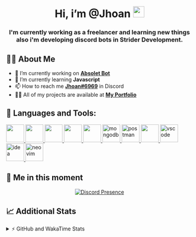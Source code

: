 <h1 align="center">Hi, i’m @Jhoan <img src="https://i.imgur.com/ILVRpZm.gif" width="30px"></h1>
<h3 align="center">I'm currently working as a freelancer and learning new things also i'm developing discord bots in Strider Development.</h3>

## 🙋‍♂️ About Me

- 🔭 I’m currently working on **[Absolet Bot](https://strider.cloud)**
- 🌱 I’m currently learning **Javascript**
- 📫 How to reach me **[Jhoan#6969](https://jhoan.monster/)** in Discord
- 👨‍💻 All of my projects are available at **[My Portfolio](https://jhoan.monster)**

## 🚀 Languages and Tools:
<p align="left"> 
    <a href="https://developer.mozilla.org/en-US/docs/Web/JavaScript" target="_blank"> <img src="https://img.icons8.com/color/48/000000/javascript.png" width="48" height="48"/> </a> 
    <a href="https://www.w3.org/html/" target="_blank"> <img src="https://img.icons8.com/color/48/000000/html-5.png" width="48" height="48"/> </a> 
    <a href="https://www.w3schools.com/css/" target="_blank"> <img src="https://img.icons8.com/color/48/000000/css3.png" width="48" height="48"/> </a> 
    <a href="https://getbootstrap.com" target="_blank"> <img src="https://img.icons8.com/color/48/000000/bootstrap.png" width="48" height="48"/> </a> 
    <a href="https://nodejs.org" target="_blank"> <img src="https://i.imgur.com/XX8lvL7.png" width="48" height="48"/> </a> 
    <a href="https://www.mongodb.com/" target="_blank"> <img src="https://i.imgur.com/nRtS3AN.png" alt="mongodb" width="48" height="48"/> </a> 
    <a href="https://postman.com" target="_blank"> <img src="https://www.vectorlogo.zone/logos/getpostman/getpostman-icon.svg" alt="postman" width="48" height="48"/> </a>   
    <a href="https://git-scm.com/" target="_blank"> <img src="https://img.icons8.com/color/48/000000/git.png" width="48" height="48"/> </a> 
    <a href="https://code.visualstudio.com" target="_blank" > <img src="https://upload.wikimedia.org/wikipedia/commons/thumb/9/9a/Visual_Studio_Code_1.35_icon.svg/2048px-Visual_Studio_Code_1.35_icon.svg.png" alt="vscode" width="48" height="48"> </a>
    <a href="https://www.jetbrains.com/es-es/idea/" target="_blank" > <img src="https://resources.jetbrains.com/storage/products/intellij-idea/img/meta/intellij-idea_logo_300x300.png" alt="idea" width="48" height="48"> </a>
    <a href="https://neovim.io" target="_blank"> <img src="https://icons.iconarchive.com/icons/papirus-team/papirus-apps/512/nvim-icon.png" alt="neovim" width="48" height="48"/> </a>
</p>
  
## 👤 Me in this moment
<p align="center">
    <a href="https://discord.com/users/852617426591154177" target="_blank" rel="nofollow">
        <img src="https://lanyard-profile-readme.vercel.app/api/852617426591154177?idleMessage=Probably%20coding%20Absolet..." alt="Discord Presence" align="center">
    </a>
</p>

## 📈 Additional Stats
<details>
    <summary>⚡ GitHub and WakaTime Stats</summary>
    <br/>

<!--START_SECTION:waka-->
![Code Time](http://img.shields.io/badge/Code%20Time-49%20hrs%207%20mins-blue)

**🐱 My GitHub Data** 

> 🏆 290 Contributions in the Year 2022
 > 
> 📦 19.0 kB Used in GitHub's Storage 
 > 
> 💼 Opted to Hire
 > 
> 📜 4 Public Repositories 
 > 
> 🔑 11 Private Repositories  
 > 
**I'm a Night 🦉** 

```text
🌞 Morning    27 commits     ██░░░░░░░░░░░░░░░░░░░░░░░   8.91% 
🌆 Daytime    118 commits    █████████░░░░░░░░░░░░░░░░   38.94% 
🌃 Evening    126 commits    ██████████░░░░░░░░░░░░░░░   41.58% 
🌙 Night      32 commits     ██░░░░░░░░░░░░░░░░░░░░░░░   10.56%

```
📅 **I'm Most Productive on Saturday** 

```text
Monday       36 commits     ███░░░░░░░░░░░░░░░░░░░░░░   11.88% 
Tuesday      18 commits     █░░░░░░░░░░░░░░░░░░░░░░░░   5.94% 
Wednesday    54 commits     ████░░░░░░░░░░░░░░░░░░░░░   17.82% 
Thursday     11 commits     █░░░░░░░░░░░░░░░░░░░░░░░░   3.63% 
Friday       18 commits     █░░░░░░░░░░░░░░░░░░░░░░░░   5.94% 
Saturday     106 commits    ████████░░░░░░░░░░░░░░░░░   34.98% 
Sunday       60 commits     █████░░░░░░░░░░░░░░░░░░░░   19.8%

```


📊 **This Week I Spent My Time On** 

```text
⌚︎ Time Zone: America/Bogota

💬 Programming Languages: 
JavaScript               13 hrs 34 mins      ██████████████████████░░░   87.86% 
HTML                     1 hr 1 min          █░░░░░░░░░░░░░░░░░░░░░░░░   6.62% 
EJS                      17 mins             ░░░░░░░░░░░░░░░░░░░░░░░░░   1.88% 
Python                   14 mins             ░░░░░░░░░░░░░░░░░░░░░░░░░   1.53% 
TypeScript               7 mins              ░░░░░░░░░░░░░░░░░░░░░░░░░   0.84%

🔥 Editors: 
VS Code                  15 hrs 26 mins      █████████████████████████   100.0%

🐱‍💻 Projects: 
Moon Bot                 11 hrs 13 mins      ██████████████████░░░░░░░   72.73% 
Absolet Bot              1 hr 58 mins        ███░░░░░░░░░░░░░░░░░░░░░░   12.75% 
Portfolio                1 hr 53 mins        ███░░░░░░░░░░░░░░░░░░░░░░   12.28% 
cisco                    14 mins             ░░░░░░░░░░░░░░░░░░░░░░░░░   1.53% 
Solar-Tweaks             2 mins              ░░░░░░░░░░░░░░░░░░░░░░░░░   0.3%

💻 Operating System: 
Linux                    15 hrs 26 mins      █████████████████████████   100.0%

```

**I Mostly Code in JavaScript** 

```text
JavaScript               8 repos             ████████████████░░░░░░░░░   66.67% 
Java                     2 repos             ████░░░░░░░░░░░░░░░░░░░░░   16.67% 
SCSS                     1 repo              ██░░░░░░░░░░░░░░░░░░░░░░░   8.33% 
TypeScript               1 repo              ██░░░░░░░░░░░░░░░░░░░░░░░   8.33%

```



 Last Updated on 02/05/2022 19:37:41 UTC
<!--END_SECTION:waka-->
</details>
